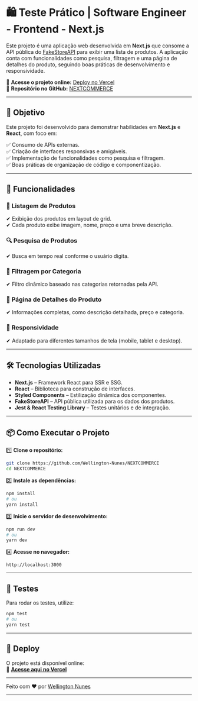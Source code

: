 # 🛍️ Teste Prático | Software Engineer - Frontend - Next.js  

Este projeto é uma aplicação web desenvolvida em **Next.js** que consome a API pública do [FakeStoreAPI](https://fakestoreapi.in/) para exibir uma lista de produtos. A aplicação conta com funcionalidades como pesquisa, filtragem e uma página de detalhes do produto, seguindo boas práticas de desenvolvimento e responsividade.  

🔗 **Acesse o projeto online:** [Deploy no Vercel](https://nextcommerce-peach.vercel.app)  
🔗 **Repositório no GitHub:** [NEXTCOMMERCE](https://github.com/Wellington-Nunes/NEXTCOMMERCE)  

---

## 🎯 Objetivo  

Este projeto foi desenvolvido para demonstrar habilidades em **Next.js** e **React**, com foco em:  

✅ Consumo de APIs externas.  
✅ Criação de interfaces responsivas e amigáveis.  
✅ Implementação de funcionalidades como pesquisa e filtragem.  
✅ Boas práticas de organização de código e componentização.  

---

## 🚀 Funcionalidades  

### 📌 **Listagem de Produtos**  
✔ Exibição dos produtos em layout de grid.  
✔ Cada produto exibe imagem, nome, preço e uma breve descrição.  

### 🔍 **Pesquisa de Produtos**  
✔ Busca em tempo real conforme o usuário digita.  

### 🎯 **Filtragem por Categoria**  
✔ Filtro dinâmico baseado nas categorias retornadas pela API.  

### 📝 **Página de Detalhes do Produto**  
✔ Informações completas, como descrição detalhada, preço e categoria.  

### 📱 **Responsividade**  
✔ Adaptado para diferentes tamanhos de tela (mobile, tablet e desktop).  

---

## 🛠️ Tecnologias Utilizadas  

- **Next.js** – Framework React para SSR e SSG.  
- **React** – Biblioteca para construção de interfaces.  
- **Styled Components** – Estilização dinâmica dos componentes.  
- **FakeStoreAPI** – API pública utilizada para os dados dos produtos.  
- **Jest & React Testing Library** – Testes unitários e de integração.  

---

## 📦 Como Executar o Projeto  

1️⃣ **Clone o repositório:**  
```bash
git clone https://github.com/Wellington-Nunes/NEXTCOMMERCE
cd NEXTCOMMERCE
```

2️⃣ **Instale as dependências:**  
```bash
npm install
# ou
yarn install
```

3️⃣ **Inicie o servidor de desenvolvimento:**  
```bash
npm run dev
# ou
yarn dev
```

4️⃣ **Acesse no navegador:**  
```
http://localhost:3000
```

---

## 🧪 Testes  

Para rodar os testes, utilize:  
```bash
npm test
# ou
yarn test
```

---

## 🚀 Deploy  

O projeto está disponível online:  
🔗 **[Acesse aqui no Vercel](https://nextcommerce-peach.vercel.app)**  

---

Feito com ❤️ por [Wellington Nunes](https://github.com/Wellington-Nunes)  

---